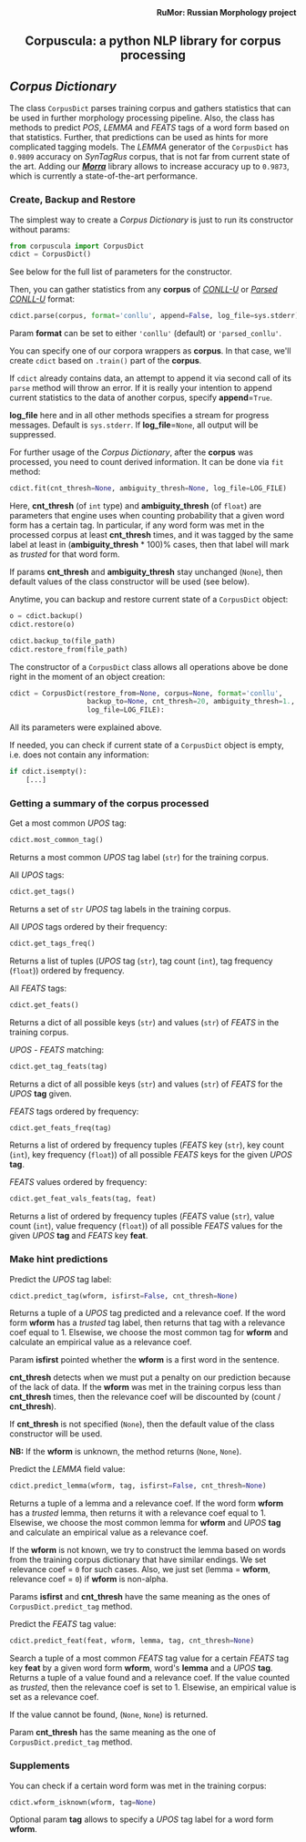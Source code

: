 <div align="right"><strong>RuMor: Russian Morphology project</strong></div>
<h2 align="center">Corpuscula: a python NLP library for corpus processing</h2>

## *Corpus Dictionary*

The class `CorpusDict` parses training corpus and gathers statistics that
can be used in further morphology processing pipeline. Also, the class has
methods to predict *POS*, *LEMMA* and *FEATS* tags of a word form based on
that statistics. Further, that predictions can be used as hints for more
complicated tagging models. The *LEMMA* generator of the `CorpusDict` has
`0.9809` accuracy on *SynTagRus* corpus, that is not far from current state of
the art. Adding our [***Morra***](https://github.com/fostroll/morra) library
allows to increase accuracy up to `0.9873`, which is currently a state-of-the-art 
performance.

### Create, Backup and Restore

The simplest way to create a *Corpus Dictionary* is just to run its constructor
without params:
```python
from corpuscula import CorpusDict
cdict = CorpusDict()
```
See below for the full list of parameters for the constructor.

Then, you can gather statistics from any **corpus** of
[*CONLL-U*](https://universaldependencies.org/format.html) or
[*Parsed CONLL-U*](https://github.com/fostroll/corpuscula/blob/master/doc/README_PARSED_CONLLU.md)
format:
```python
cdict.parse(corpus, format='conllu', append=False, log_file=sys.stderr)
```
Param **format** can be set to either `'conllu'` (default) or `'parsed_conllu'`.

You can specify one of our corpora wrappers as **corpus**. In that case, we'll
create `cdict` based on `.train()` part of the **corpus**.

If `cdict` already contains data, an attempt to append it via second call of its
`parse` method will throw an error. If it is really your intention to append 
current statistics to the data of another corpus, specify **append**=`True`.

**log_file** here and in all other methods specifies a stream for progress
messages. Default is `sys.stderr`. If **log_file**=`None`, all output will be
suppressed.

For further usage of the *Corpus Dictionary*, after the **corpus** was
processed, you need to count derived information. It can be done via `fit`
method:
```python
cdict.fit(cnt_thresh=None, ambiguity_thresh=None, log_file=LOG_FILE)
```
Here, **cnt_thresh** (of `int` type) and **ambiguity_thresh** (of `float`) are
parameters that engine uses when counting probability that a given
word form has a certain tag. In particular, if any word form was met in the
processed corpus at least **cnt_thresh** times, and it was tagged by the same
label at least in (**ambiguity_thresh** \* 100)% cases, then that label will
mark as *trusted* for that word form.

If params **cnt_thresh** and **ambiguity_thresh** stay unchanged (`None`),
then default values of the class constructor will be used (see below).

Anytime, you can backup and restore current state of a `CorpusDict` object:
```python
o = cdict.backup()
cdict.restore(o)

cdict.backup_to(file_path)
cdict.restore_from(file_path)
```

The constructor of a `CorpusDict` class allows all operations above be done
right in the moment of an object creation:
```python
cdict = CorpusDict(restore_from=None, corpus=None, format='conllu',
                   backup_to=None, cnt_thresh=20, ambiguity_thresh=1.,
                   log_file=LOG_FILE):
```
All its parameters were explained above.

If needed, you can check if current state of a `CorpusDict` object is empty, 
i.e. does not contain any information:
```python
if cdict.isempty():
    [...]
```

### Getting a summary of the corpus processed

Get a most common *UPOS* tag:
```python
cdict.most_common_tag()
```
Returns a most common *UPOS* tag label (`str`) for the training corpus.

All *UPOS* tags:
```python
cdict.get_tags()
```
Returns a set of `str` *UPOS* tag labels in the training corpus.

All *UPOS* tags ordered by their frequency:
```python
cdict.get_tags_freq()
```
Returns a list of tuples (*UPOS* tag (`str`), tag count (`int`), tag frequency
(`float`)) ordered by frequency.

All *FEATS* tags:
```python
cdict.get_feats()
```
Returns a dict of all possible keys (`str`) and values (`str`) of *FEATS* in
the training corpus.

*UPOS* - *FEATS* matching:
```python
cdict.get_tag_feats(tag)
```
Returns a dict of all possible keys (`str`) and values (`str`) of *FEATS*
for the *UPOS* **tag** given.

*FEATS* tags ordered by frequency:
```python
cdict.get_feats_freq(tag)
```
Returns a list of ordered by frequency tuples (*FEATS* key (`str`), key count
(`int`), key frequency (`float`)) of all possible *FEATS* keys for the given
*UPOS* **tag**.

*FEATS* values ordered by frequency:
```python
cdict.get_feat_vals_feats(tag, feat)
```
Returns a list of ordered by frequency tuples (*FEATS* value (`str`), 
value count (`int`), value frequency (`float`)) of all possible *FEATS* values
for the given *UPOS* **tag** and *FEATS* key **feat**.

### Make hint predictions

Predict the *UPOS* tag label:
```python
cdict.predict_tag(wform, isfirst=False, cnt_thresh=None)
```
Returns a tuple of a *UPOS* tag predicted and a relevance coef. If the word
form **wform** has a *trusted* tag label, then returns that tag with a
relevance coef equal to 1. Elsewise, we choose the most common tag for
**wform** and calculate an empirical value as a relevance coef.

Param **isfirst** pointed whether the **wform** is a first word in the
sentence.

**cnt_thresh** detects when we must put a penalty on our prediction
because of the lack of data. If the **wform** was met in the training corpus
less than **cnt_thresh** times, then the relevance coef will be discounted by
(count / **cnt_thresh**).

If **cnt_thresh** is not specified (`None`), then the default value of the 
class constructor will be used.

**NB:** If the **wform** is unknown, the method returns (`None`, `None`).

Predict the *LEMMA* field value:
```python
cdict.predict_lemma(wform, tag, isfirst=False, cnt_thresh=None)
```
Returns a tuple of a lemma and a relevance coef. If the word form **wform**
has a *trusted* lemma, then returns it with a relevance coef equal to 1.
Elsewise, we choose the most common lemma for **wform** and *UPOS* **tag**
and calculate an empirical value as a relevance coef.

If the **wform** is not known, we try to construct the lemma based on words
from the training corpus dictionary that have similar endings. We set
relevance coef = `0` for such cases. Also, we just set (lemma = **wform**,
relevance coef = `0`) if **wform** is non-alpha.

Params **isfirst** and **cnt_thresh** have the same meaning as the ones of 
`CorpusDict.predict_tag` method.

Predict the *FEATS* tag value:
```python
cdict.predict_feat(feat, wform, lemma, tag, cnt_thresh=None)
```
Search a tuple of a most common *FEATS* tag value for a certain *FEATS* tag
key **feat** by a given word form **wform**, word's **lemma** and a *UPOS*
**tag**. Returns a tuple of a value found and a relevance coef. If the value
counted as *trusted*, then the relevance coef is set to 1. Elsewise,
an empirical value is set as a relevance coef.

If the value cannot be found, (`None`, `None`) is returned.

Param **cnt_thresh** has the same meaning as the one of
`CorpusDict.predict_tag` method.

### Supplements

You can check if a certain word form was met in the training corpus:
```python
cdict.wform_isknown(wform, tag=None)
```
Optional param **tag** allows to specify a *UPOS* tag label for a word form
**wform**.

